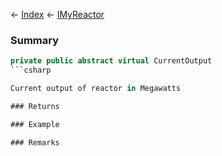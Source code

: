 ← [Index](Api-Index) ← [IMyReactor](Sandbox.ModAPI.Ingame.IMyReactor)

### Summary

```csharp
private public abstract virtual CurrentOutput
```csharp

Current output of reactor in Megawatts

### Returns

### Example

### Remarks

